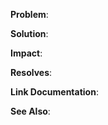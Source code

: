 **Problem**:

**Solution**: 

**Impact**:

**Resolves**: []()

**Link Documentation**: []()

**See Also**:[]()
